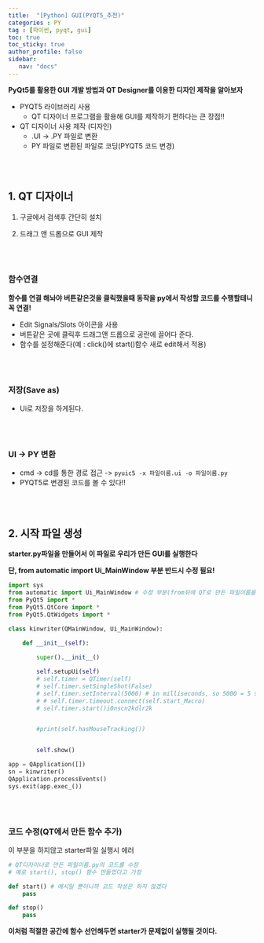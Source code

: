 ```yaml
---
title:  "[Python] GUI(PYQT5_추천)"
categories : PY
tag : [파이썬, pyqt, gui]
toc: true
toc_sticky: true
author_profile: false
sidebar:
   nav: "docs"
---
```




**PyQt5를 활용한 GUI 개발 방법과 QT Designer를 이용한 디자인 제작을 알아보자**

* PYQT5 라이브러리 사용
  * QT 디자이너 프로그램을 활용해 GUI를 제작하기 편하다는 큰 장점!!
* QT 디자이너 사용 제작 (디자인)
  * .UI -> .PY 파일로 변환
  * PY 파일로 변환된 파일로 코딩(PYQT5 코드 변경)

<br>

<br>

## 1. QT 디자이너

1. 구글에서 검색후 간단히 설치

2. 드래그 앤 드롭으로 GUI 제작

<br><br>

### 함수연결

**함수를 연결 해놔야 버튼같은것을 클릭했을때 동작을 py에서 작성할 코드를 수행할테니 꼭 연결!**

* Edit Signals/Slots 아이콘을 사용
* 버튼같은 곳에 클릭후 드래그앤 드롭으로 공란에 끌어다 준다.
* 함수를 설정해준다(예 : click()에 start()함수 새로 edit해서 적용)

<br><br>

### 저장(Save as)

* Ui로 저장을 하게된다.

<br><br>

### UI -> PY 변환

* cmd -> cd를 통한 경로 접근 -> `pyuic5 -x 파일이름.ui -o 파일이름.py`
* PYQT5로 변경된 코드를 볼 수 있다!!

<br>

<br>

## 2. 시작 파일 생성

**starter.py파일을 만들어서 이 파일로 우리가 만든 GUI를 실행한다**

**단, from automatic import Ui_MainWindow 부분 반드시 수정 필요!**

```python
import sys
from automatic import Ui_MainWindow # 수정 부분(from뒤에 QT로 만든 파일이름을 적어주면 됨)
from PyQt5 import *
from PyQt5.QtCore import *
from PyQt5.QtWidgets import *

class kinwriter(QMainWindow, Ui_MainWindow): 
    
    def __init__(self):

        super().__init__()

        self.setupUi(self)
        # self.timer = QTimer(self)
        # self.timer.setSingleShot(False)
        # self.timer.setInterval(5000) # in milliseconds, so 5000 = 5 seconds
        # # self.timer.timeout.connect(self.start_Macro)
        # self.timer.start()i0nscn2kdlr2k


        #print(self.hasMouseTracking())


        self.show()

app = QApplication([])
sn = kinwriter()
QApplication.processEvents()
sys.exit(app.exec_())
```

<br><br>

### 코드 수정(QT에서 만든 함수 추가)

이 부분을 하지않고 starter파일 실행시 에러

```python
# QT디자이너로 만든 파일이름.py의 코드를 수정
# 예로 start(), stop() 함수 만들었다고 가정

def start() # 예시일 뿐이니까 코드 작성은 하지 않겠다
	pass

def stop()
	pass
```

**이처럼 적절한 공간에 함수 선언해두면 starter가 문제없이 실행될 것이다.**

